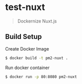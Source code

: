 # test-nuxt

> Dockernize Nuxt.js

## Build Setup


Create Docker Image
```bash
$ docker build -t pm2-nuxt . 
```

Run docker container
```bash
$ docker run -p 80:8080 pm2-nuxt
```
